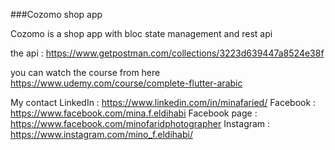 ###Cozomo shop app


Cozomo is a shop app with bloc state management and rest api

the api : https://www.getpostman.com/collections/3223d639447a8524e38f

you can watch the course from here
https://www.udemy.com/course/complete-flutter-arabic

My contact
LinkedIn : https://www.linkedin.com/in/minafaried/
Facebook : https://www.facebook.com/mina.f.eldihabi
Facebook page : https://www.facebook.com/minofaridphotographer
Instagram : https://www.instagram.com/mino_f.eldihabi/
